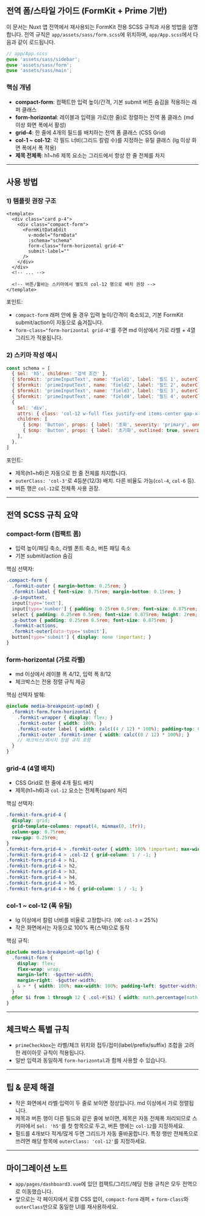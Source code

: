 ## 전역 폼/스타일 가이드 (FormKit + Prime 기반)

이 문서는 Nuxt 앱 전역에서 재사용되는 FormKit 전용 SCSS 규칙과 사용 방법을 설명합니다. 전역 규칙은 `app/assets/sass/form.scss`에 위치하며, `app/App.scss`에서 다음과 같이 로드됩니다.

```scss
// app/App.scss
@use 'assets/sass/sidebar';
@use 'assets/sass/form';
@use 'assets/sass/main';
```

### 핵심 개념
- **compact-form**: 컴팩트한 입력 높이/간격, 기본 submit 버튼 숨김을 적용하는 래퍼 클래스
- **form-horizontal**: 레이블과 입력을 가로(한 줄)로 정렬하는 전역 폼 클래스 (md 이상 화면 폭에서 활성)
- **grid-4**: 한 줄에 4개의 필드를 배치하는 전역 폼 클래스 (CSS Grid)
- **col-1 ~ col-12**: 각 필드 너비(그리드 칼럼 수)를 지정하는 유틸 클래스 (lg 이상 화면 폭에서 폭 적용)
- **제목 전체폭**: h1~h6 제목 요소는 그리드에서 항상 한 줄 전체를 차지

---

## 사용 방법

### 1) 템플릿 권장 구조
```vue
<template>
  <div class="card p-4">
    <div class="compact-form">
      <FormKitDataEdit
        v-model="formData"
        :schema="schema"
        form-class="form-horizontal grid-4"
        submit-label=""
      />
    </div>
  </div>
  <!-- ... -->
  
  <!-- 버튼/툴바는 스키마에서 별도의 col-12 행으로 배치 권장 -->
</template>
```

포인트:
- `compact-form` 래퍼 안에 둘 경우 입력 높이/간격이 축소되고, 기본 FormKit submit/action이 자동으로 숨겨집니다.
- `form-class="form-horizontal grid-4"`를 주면 md 이상에서 가로 라벨 + 4열 그리드가 적용됩니다.

### 2) 스키마 작성 예시
```js
const schema = [
  { $el: 'h5', children: '검색 조건' },
  { $formkit: 'primeInputText', name: 'field1', label: '필드 1', outerClass: 'col-3' },
  { $formkit: 'primeInputText', name: 'field2', label: '필드 2', outerClass: 'col-3' },
  { $formkit: 'primeInputText', name: 'field3', label: '필드 3', outerClass: 'col-3' },
  { $formkit: 'primeInputText', name: 'field4', label: '필드 4', outerClass: 'col-3' },
  {
    $el: 'div',
    attrs: { class: 'col-12 w-full flex justify-end items-center gap-x-2 mt-1' },
    children: [
      { $cmp: 'Button', props: { label: '조회', severity: 'primary', onClick: () => fetchData() } },
      { $cmp: 'Button', props: { label: '초기화', outlined: true, severity: 'secondary', onClick: () => resetForm() } },
    ],
  },
]
```

포인트:
- 제목(h1~h6)은 자동으로 한 줄 전체를 차지합니다.
- `outerClass: 'col-3'`로 4등분(12/3) 배치. 다른 비율도 가능(`col-4`, `col-6` 등).
- 버튼 행은 `col-12`로 전체폭 사용 권장.

---

## 전역 SCSS 규칙 요약

### compact-form (컴팩트 폼)
- 입력 높이/패딩 축소, 라벨 폰트 축소, 버튼 패딩 축소
- 기본 submit/action 숨김

핵심 선택자:
```scss
.compact-form {
  .formkit-outer { margin-bottom: 0.25rem; }
  .formkit-label { font-size: 0.75rem; margin-bottom: 0.15rem; }
  .p-inputtext,
  input[type='text'],
  input[type='number'] { padding: 0.25rem 0.5rem; font-size: 0.875rem; height: 2rem; }
  select { padding: 0.25rem 0.5rem; font-size: 0.875rem; height: 2rem; }
  .p-button { padding: 0.25rem 0.5rem; font-size: 0.875rem; }
  .formkit-actions,
  .formkit-outer[data-type='submit'],
  button[type='submit'] { display: none !important; }
}
```

### form-horizontal (가로 라벨)
- md 이상에서 레이블 폭 4/12, 입력 폭 8/12
- 체크박스는 전용 정렬 규칙 제공

핵심 선택자 발췌:
```scss
@include media-breakpoint-up(md) {
  .formkit-form.form-horizontal {
    .formkit-wrapper { display: flex; }
    .formkit-outer { width: 100%; }
    .formkit-outer label { width: calc((4 / 12) * 100%); padding-top: 0.25rem; }
    .formkit-outer .formkit-inner { width: calc((8 / 12) * 100%); }
    // 체크박스/메시지 정렬 규칙 포함
  }
}
```

### grid-4 (4열 배치)
- CSS Grid로 한 줄에 4개 필드 배치
- 제목(h1~h6)과 `col-12` 요소는 전체폭(span) 처리

핵심 선택자:
```scss
.formkit-form.grid-4 {
  display: grid;
  grid-template-columns: repeat(4, minmax(0, 1fr));
  column-gap: 0.75rem;
  row-gap: 0.25rem;
}
.formkit-form.grid-4 > .formkit-outer { width: 100% !important; max-width: 100% !important; }
.formkit-form.grid-4 > .col-12 { grid-column: 1 / -1; }
.formkit-form.grid-4 > h1,
.formkit-form.grid-4 > h2,
.formkit-form.grid-4 > h3,
.formkit-form.grid-4 > h4,
.formkit-form.grid-4 > h5,
.formkit-form.grid-4 > h6 { grid-column: 1 / -1; }
```

### col-1 ~ col-12 (폭 유틸)
- lg 이상에서 칼럼 너비를 비율로 고정합니다. (예: `col-3` = 25%)
- 작은 화면에서는 자동으로 100% 폭(스택)으로 동작

핵심 규칙:
```scss
@include media-breakpoint-up(lg) {
  .formkit-form {
    display: flex;
    flex-wrap: wrap;
    margin-left: -$gutter-width;
    margin-right: -$gutter-width;
    & > * { width: 100%; max-width: 100%; padding-left: $gutter-width; padding-right: $gutter-width; }
  }
  @for $i from 1 through 12 { .col-#{$i} { width: math.percentage(math.div($i, 12)); } }
}
```

---

## 체크박스 특별 규칙
- `primeCheckbox`는 라벨/체크 위치와 접두/접미(label/prefix/suffix) 조합을 고려한 레이아웃 규칙이 적용됩니다.
- 일반 입력과 동일하게 `form-horizontal`과 함께 사용할 수 있습니다.

---

## 팁 & 문제 해결
- 작은 화면에서 라벨·입력이 두 줄로 보이면 정상입니다. md 이상에서 가로 정렬됩니다.
- 제목과 버튼 행이 다른 필드와 같은 줄에 보이면, 제목은 자동 전체폭 처리되므로 스키마에서 `$el: 'h5'`를 첫 항목으로 두고, 버튼 행에는 `col-12`를 지정하세요.
- 필드를 4개보다 적게/많게 두면 그리드가 자동 줄바꿈합니다. 특정 행만 전체폭으로 쓰려면 해당 항목에 `outerClass: 'col-12'`를 지정하세요.

---

## 마이그레이션 노트
- `app/pages/dashboard3.vue`에 있던 컴팩트/그리드/헤딩 전용 규칙은 모두 전역으로 이동했습니다.
- 앞으로는 각 페이지에서 로컬 CSS 없이, `compact-form` 래퍼 + `form-class`와 `outerClass`만으로 동일한 UI를 재사용하세요.



